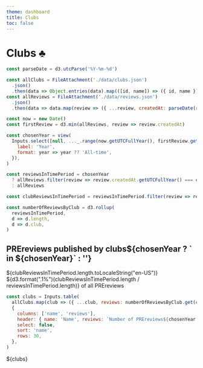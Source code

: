 ```yaml
---
theme: dashboard
title: Clubs
toc: false
---
```


# Clubs ♣️

```js
const parseDate = d3.utcParse('%Y-%m-%d')

const allClubs = FileAttachment('./data/clubs.json')
  .json()
  .then(data => Object.entries(data).map(([id, name]) => ({ id, name })))
const allReviews = FileAttachment('./data/reviews.json')
  .json()
  .then(data => data.map(review => ({ ...review, createdAt: parseDate(review.createdAt) })))
```

```js
const now = new Date()
const firstReview = d3.min(allReviews, review => review.createdAt)
```

```js
const chosenYear = view(
  Inputs.select([null, ..._.range(now.getUTCFullYear(), firstReview.getUTCFullYear() - 1)], {
    label: 'Year',
    format: year => year ?? 'All-time',
  }),
)
```

```js
const reviewsInTimePeriod = chosenYear
  ? allReviews.filter(review => review.createdAt.getUTCFullYear() === chosenYear)
  : allReviews

const clubReviewsInTimePeriod = reviewsInTimePeriod.filter(review => review.club)
```

```js
const numberOfReviewsByClub = d3.rollup(
  reviewsInTimePeriod,
  d => d.length,
  d => d.club,
)
```

<div class="grid grid-cols-4">
  <div class="card">
    <h2>PREreviews published by clubs${chosenYear ? ` in ${chosenYear}` : ''}</h2>
    <span class="big">${clubReviewsInTimePeriod.length.toLocaleString("en-US")}</span>
    <div>${d3.format(".1%")(clubReviewsInTimePeriod.length / reviewsInTimePeriod.length)} of all PREreviews</div>
  </div>
</div>

```js
const clubs = Inputs.table(
  allClubs.map(club => ({ ...club, reviews: numberOfReviewsByClub.get(club.id) })),
  {
    columns: ['name', 'reviews'],
    header: { name: 'Name', reviews: `Number of PREreviews${chosenYear ? ` in ${chosenYear}` : ''}` },
    select: false,
    sort: 'name',
    rows: 30,
  },
)
```

<div class="grid grid-cols-1">
  <div class="card">
    ${clubs}
  </div>
</div>
